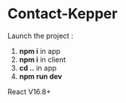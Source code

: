 # Contact-Kepper

Launch the project :

1. <b>npm i</b>    in app
2. <b>npm i</b>    in client
3. <b>cd ..</b>    in app
4. <b>npm run dev</b>

React V16.8+
